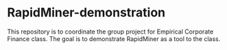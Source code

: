 # RapidMiner-demonstration
This repository is to coordinate the group project for Empirical Corporate Finance class. The goal is to demonstrate RapidMiner as a tool to the class. 

